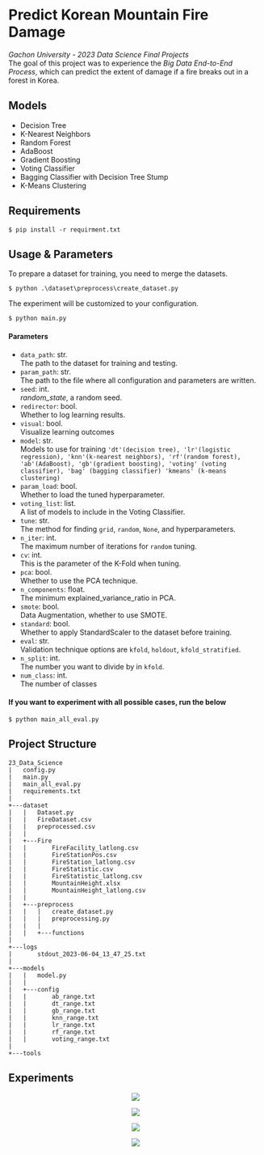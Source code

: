 # Predict Korean Mountain Fire Damage
*Gachon University - 2023 Data Science Final Projects*  
The goal of this project was to experience the *Big Data End-to-End Process*, which can predict the extent of damage if a fire breaks out in a forest in Korea. 
## Models
- Decision Tree
- K-Nearest Neighbors
- Random Forest
- AdaBoost
- Gradient Boosting
- Voting Classifier
- Bagging Classifier with Decision Tree Stump
- K-Means Clustering

## Requirements
```
$ pip install -r requirment.txt
```
## Usage & Parameters
To prepare a dataset for training, you need to merge the datasets.
```
$ python .\dataset\preprocess\create_dataset.py
```
The experiment will be customized to your configuration.
```
$ python main.py
```
#### Parameters
- `data_path`: str.  
The path to the dataset for training and testing.
- `param_path`: str.  
The path to the file where all configuration and parameters are written.
- `seed`: int.  
*random_state*, a random seed. 
- `redirector`: bool.  
Whether to log learning results.
- `visual`: bool.  
Visualize learning outcomes
- `model`: str.  
Models to use for training
`'dt'(decision tree), 'lr'(logistic regression), 'knn'(k-nearest neighbors), 'rf'(random forest),
'ab'(AdaBoost), 'gb'(gradient boosting), 'voting' (voting classifier), 'bag' (bagging classifier)
'kmeans' (k-means clustering)`
- `param_load`: bool.  
Whether to load the tuned hyperparameter.
- `voting_list`: list.  
A list of models to include in the Voting Classifier.
- `tune`: str.  
The method for finding `grid`, `random`, `None`, and hyperparameters.
- `n_iter`: int.  
The maximum number of iterations for `random` tuning.
- `cv`: int.  
This is the parameter of the K-Fold when tuning.
- `pca`: bool.  
Whether to use the PCA technique.
- `n_components`: float.  
The minimum explained_variance_ratio in PCA.
- `smote`: bool.  
Data Augmentation, whether to use SMOTE.
- `standard`: bool.  
Whether to apply StandardScaler to the dataset before training.
- `eval`: str.  
Validation technique options are `kfold`, `holdout`, `kfold_stratified`.
- `n_split`: int.  
The number you want to divide by in `kfold`.
- `num_class`: int.  
The number of classes
#### If you want to experiment with all possible cases, run the below
```
$ python main_all_eval.py
```
## Project Structure
```
23_Data_Science
|   config.py
|   main.py
|   main_all_eval.py
|   requirements.txt
|   
+---dataset
|   |   Dataset.py
|   |   FireDataset.csv
|   |   preprocessed.csv
|   |   
|   +---Fire
|   |       FireFacility_latlong.csv
|   |       FireStationPos.csv
|   |       FireStation_latlong.csv
|   |       FireStatistic.csv
|   |       FireStatistic_latlong.csv
|   |       MountainHeight.xlsx
|   |       MountainHeight_latlong.csv
|   |       
|   +---preprocess
|   |   |   create_dataset.py
|   |   |   preprocessing.py
|   |   |   
|   |   +---functions
|           
+---logs
|       stdout_2023-06-04_13_47_25.txt
|       
+---models
|   |   model.py
|   |   
|   +---config
|   |       ab_range.txt
|   |       dt_range.txt
|   |       gb_range.txt
|   |       knn_range.txt
|   |       lr_range.txt
|   |       rf_range.txt
|   |       voting_range.txt
|           
+---tools      
```
## Experiments
<p align="center"><img src="./assets/result_1.png"></p>
<p align="center"><img src="./assets/result_2.png"></p>
<p align="center"><img src="./assets/result_3.png"></p>
<p align="center"><img src="./assets/result_4.png"></p>
